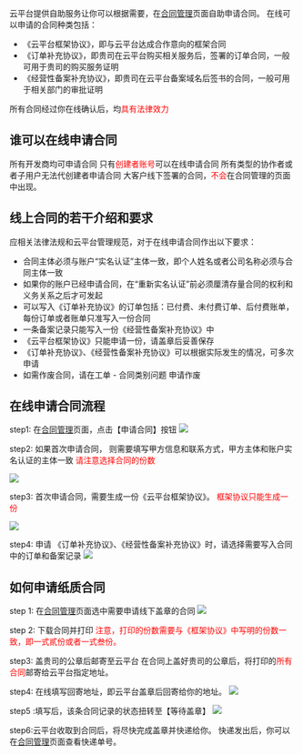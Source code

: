 


云平台提供自助服务让你可以根据需要，在[合同管理](console.tce.fsphere.cn/account/contract)页面自助申请合同。
在线可以申请的合同种类包括：
- 《云平台框架协议》，即与云平台达成合作意向的框架合同
- 《订单补充协议》，即贵司在云平台购买相关服务后，签署的订单合同，一般可用于贵司的购买服务证明
- 《经营性备案补充协议》，即贵司在云平台备案域名后签书的合同，一般可用于相关部门的审批证明

所有合同经过你在线确认后，均<font color='red'>具有法律效力</font>

## 谁可以在线申请合同
所有开发商均可申请合同
只有<font color='red'>创建者账号</font>可以在线申请合同
所有类型的协作者或者子用户无法代创建者申请合同
大客户线下签署的合同，<font color='red'>不会</font>在合同管理的页面中出现。


## 线上合同的若干介绍和要求
应相关法律法规和云平台管理规范，对于在线申请合同作出以下要求：

-  合同主体必须与账户“实名认证”主体一致，即个人姓名或者公司名称必须与合同主体一致 
-  如果你的账户已经申请合同，在“重新实名认证”前必须厘清存量合同的权利和义务关系之后才可发起
-  可以写入《订单补充协议》的订单包括：已付费、未付费订单、后付费账单，每份订单或者账单只准写入一份合同
-    一条备案记录只能写入一份《经营性备案补充协议》中
-  《云平台框架协议》只能申请一份，请盖章后妥善保存
- 《订单补充协议》、《经营性备案补充协议》可以根据实际发生的情况，可多次申请
-  如需作废合同，请在工单 - 合同类别问题  申请作废


## 在线申请合同流程
step1:  在[合同管理](console.tce.fsphere.cn/account/contract)页面，点击【申请合同】按钮
![](https://mccdn.qcloud.com/static/img/ca2ff4561a71aeff18061a7406ac9fb3/image.png)

step2:  如果首次申请合同， 则需要填写甲方信息和联系方式，甲方主体和账户实名认证的主体一致
<font color='red'>请注意选择合同的份数</font>

![](https://mccdn.qcloud.com/static/img/42f269c8f90d46bc4888a723a19afd89/image.png)

step3:  首次申请合同，需要生成一份《云平台框架协议》。
<font color='red'>框架协议只能生成一份</font>

![](https://mccdn.qcloud.com/static/img/bfd49f83b43c9db2062b87a158df6c16/image.png)

step4:  申请 《订单补充协议》、《经营性备案补充协议》时，请选择需要写入合同中的订单和备案记录
![](https://mccdn.qcloud.com/static/img/8af1a1c1ce770d1b90a345a190e7c25c/image.png)

## 如何申请纸质合同
step 1: 在[合同管理](console.tce.fsphere.cn/account/contract)页面选中需要申请线下盖章的合同
![](https://mccdn.qcloud.com/static/img/cd750e0736172fc8c8365fcf05f33217/image.png)


step 2: 下载合同并打印
<font color='red'>注意，打印的份数需要与《框架协议》中写明的份数一致，即一式貳份或者一式叁份。</font></br>


step3: 盖贵司的公章后邮寄至云平台
在合同上盖好贵司的公章后，将打印的<font color='red'>所有合同</font>邮寄给云平台指定地址。

step4: 在线填写回寄地址，即云平台盖章后回寄给你的地址。
![](https://mccdn.qcloud.com/static/img/26d9cf203b9f631f626cebf0e68b6b8a/image.png)

step5 :填写后，该条合同记录的状态扭转至【等待盖章】
![](https://mccdn.qcloud.com/static/img/8ac04682c0acb45805e4ff4cad4cfa4b/image.png)

step6:云平台收取到合同后，将尽快完成盖章并快递给你。
快递发出后，你可以在[合同管理](console.tce.fsphere.cn/account/contract)页面查看快递单号。







